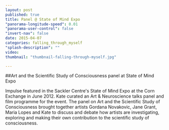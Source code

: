 ```yaml
---
layout: post
published: true
title: Panel @ State of Mind Expo
"panorama-longitude-speed": 0.01
"panorama-user-control": false
"invert-nav": false
date: 2015-04-07
categories: falling_through_myself
"splash-description": ""
video: 
thumbnail: "thumbnail-falling-through-myself.jpg"

---
```


##Art and the Scientific Study of Consciousness panel at State of Mind Expo

Impulse featured in the Sackler Centre's State of Mind Expo at the Corn Exchange in June 2012. Kate curated an Art & Neuroscience talks panel and film programme for the event. The panel on Art and the Scientific Study of Consciousness brought together artists Gordana Novakovic, Jane Grant, Maria Lopes and Kate to discuss and debate how artists are investigating, exploring and making their own contribution to the scientific study of consciousness. 